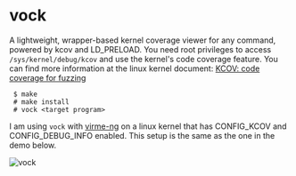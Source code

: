 # vock
A lightweight, wrapper-based kernel coverage viewer for any command, powered by kcov and LD_PRELOAD.
You need root privileges to access `/sys/kernel/debug/kcov` and use the kernel's code coverage feature. You can find more information at the linux kernel document: [KCOV: code coverage for fuzzing](https://docs.kernel.org/dev-tools/kcov.html)
```
 $ make
 # make install
 # vock <target program>
```
I am using `vock` with [virme-ng](https://github.com/arighi/virtme-ng) on a linux kernel that has CONFIG_KCOV and CONFIG_DEBUG_INFO enabled. This setup is the same as the one in the demo below.

![vock](https://github.com/user-attachments/assets/69531851-8776-42ed-82f9-dac937f089de)
